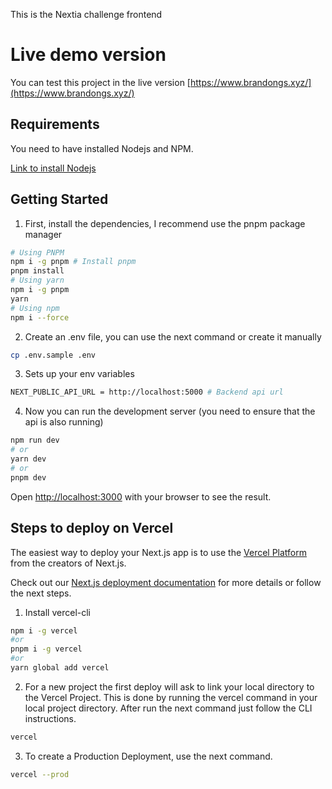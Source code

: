 This is the Nextia challenge frontend

# Live demo version

You can test this project in the live version [https://www.brandongs.xyz/](https://www.brandongs.xyz/)

## Requirements

You need to have installed Nodejs and NPM.

[Link to install Nodejs](https://nodejs.org/en/download/)

## Getting Started

1. First, install the dependencies, I recommend use the pnpm package manager

```bash
# Using PNPM
npm i -g pnpm # Install pnpm
pnpm install
# Using yarn
npm i -g pnpm
yarn
# Using npm
npm i --force
```

2. Create an .env file, you can use the next command or create it manually

```bash
cp .env.sample .env
```

3. Sets up your env variables

```bash
NEXT_PUBLIC_API_URL = http://localhost:5000 # Backend api url
```

4. Now you can run the development server (you need to ensure that the api is also running)

```bash
npm run dev
# or
yarn dev
# or
pnpm dev
```

Open [http://localhost:3000](http://localhost:3000) with your browser to see the result.

## Steps to deploy on Vercel

The easiest way to deploy your Next.js app is to use the [Vercel Platform](https://vercel.com/new?utm_medium=default-template&filter=next.js&utm_source=create-next-app&utm_campaign=create-next-app-readme) from the creators of Next.js.

Check out our [Next.js deployment documentation](https://nextjs.org/docs/deployment) for more details or follow the next steps.

1. Install vercel-cli

```bash
npm i -g vercel
#or
pnpm i -g vercel
#or
yarn global add vercel
```

2. For a new project the first deploy will ask to link your local directory to the Vercel Project. This is done by running the vercel command in your local project directory. After run the next command just follow the CLI instructions.

```bash
vercel
```

3. To create a Production Deployment, use the next command.

```bash
vercel --prod
```
